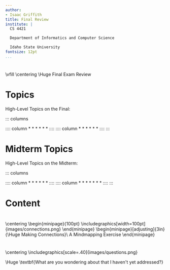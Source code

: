 ```yaml
---
author:
- Isaac Griffith
title: Final Review
institute: |
  CS 4421

  Department of Informatics and Computer Science

  Idaho State University
fontsize: 12pt
...
```


#

\vfill
\centering
\Huge Final Exam Review

# Topics

High-Level Topics on the Final:

::: columns

:::: column
*
*
*
*
*
*
::::
:::: column
*
*
*
*
*
*
::::
:::

# Midterm Topics

High-Level Topics on the Midterm:

::: columns

:::: column
*
*
*
*
*
*
::::
:::: column
*
*
*
*
*
*
*
::::
:::

# Content

#

\centering
\begin{minipage}{100pt}
 \includegraphics[width=100pt]{images/connections.png}
\end{minipage}
\begin{minipage}[adjusting]{3in}
 {\Huge Making Connections}\\
 A Mindmapping Exercise
\end{minipage}

#

\centering
\includegraphics[scale=.40]{images/questions.png}

\Huge \textbf{What are you wondering about that I haven't yet addressed?}
